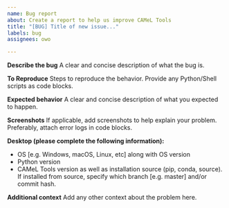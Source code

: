 ```yaml
---
name: Bug report
about: Create a report to help us improve CAMeL Tools
title: "[BUG] Title of new issue..."
labels: bug
assignees: owo

---
```


**Describe the bug**
A clear and concise description of what the bug is.

**To Reproduce**
Steps to reproduce the behavior.
Provide any Python/Shell scripts as code blocks.

**Expected behavior**
A clear and concise description of what you expected to happen.

**Screenshots**
If applicable, add screenshots to help explain your problem.
Preferably, attach error logs in code blocks.

**Desktop (please complete the following information):**
 - OS [e.g. Windows, macOS, Linux, etc] along with OS version
 - Python version
 - CAMeL Tools version as well as installation source (pip, conda, source). If installed from source, specify which branch [e.g. master] and/or commit hash.

**Additional context**
Add any other context about the problem here.
